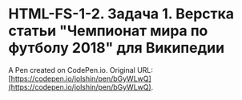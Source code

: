 # HTML-FS-1-2. Задача 1. Верстка статьи "Чемпионат мира по футболу 2018" для Википедии

A Pen created on CodePen.io. Original URL: [https://codepen.io/jolshin/pen/bGyWLwQ](https://codepen.io/jolshin/pen/bGyWLwQ).

